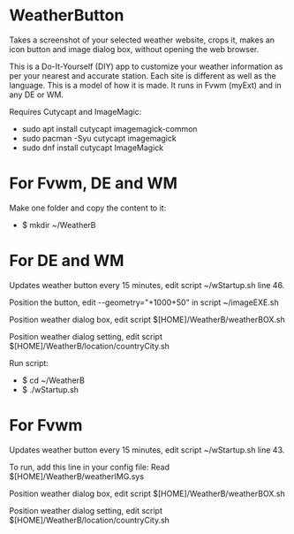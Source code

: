 # WeatherButton
Takes a screenshot of your selected weather website, crops it, makes an icon button and image dialog box, without opening the web browser.

This is a Do-It-Yourself (DIY) app to customize your weather information as per your nearest and accurate station. Each site is different as well as the language. This is a model of how it is made. It runs in Fvwm (myExt) and in any DE or WM.

Requires Cutycapt and ImageMagic:
* sudo apt install cutycapt imagemagick-common
* sudo pacman -Syu cutycapt imagemagick
* sudo dnf install cutycapt ImageMagick

# For Fvwm, DE and WM
Make one folder and copy the content to it:
* $ mkdir ~/WeatherB

# For DE and WM
Updates weather button every 15 minutes, edit script ~/wStartup.sh line 46.

Position the button, edit --geometry="+1000+50" in script ~/imageEXE.sh

Position weather dialog box, edit script $[HOME]/WeatherB/weatherBOX.sh

Position weather dialog setting, edit script $[HOME]/WeatherB/location/countryCity.sh

Run script:
* $ cd ~/WeatherB
* $ ./wStartup.sh

# For Fvwm
Updates weather button every 15 minutes, edit script ~/wStartup.sh line 43.

To run, add this line in your config file:
Read $[HOME]/WeatherB/weatherIMG.sys

Position weather dialog box, edit script $[HOME]/WeatherB/weatherBOX.sh

Position weather dialog setting, edit script $[HOME]/WeatherB/location/countryCity.sh
